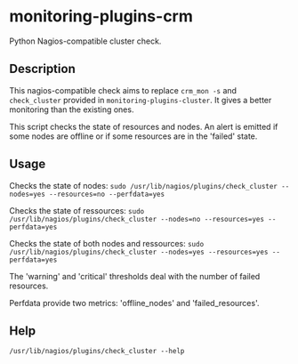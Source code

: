# monitoring-plugins-crm
Python Nagios-compatible cluster check.

## Description

This nagios-compatible check aims to replace `crm_mon -s` and `check_cluster` provided in `monitoring-plugins-cluster`. It gives a better monitoring than the existing ones.

This script checks the state of resources and nodes. An alert is emitted if
some nodes are offline or if some resources are in the 'failed' state.

## Usage

Checks the state of nodes: `sudo /usr/lib/nagios/plugins/check_cluster --nodes=yes --resources=no --perfdata=yes`

Checks the state of ressources: `sudo /usr/lib/nagios/plugins/check_cluster --nodes=no --resources=yes --perfdata=yes`

Checks the state of both nodes and ressources: `sudo /usr/lib/nagios/plugins/check_cluster --nodes=yes --resources=yes --perfdata=yes`

The 'warning' and 'critical' thresholds deal with the number of failed resources.

Perfdata provide two metrics: 'offline_nodes' and 'failed_resources'.

## Help

`/usr/lib/nagios/plugins/check_cluster --help`
